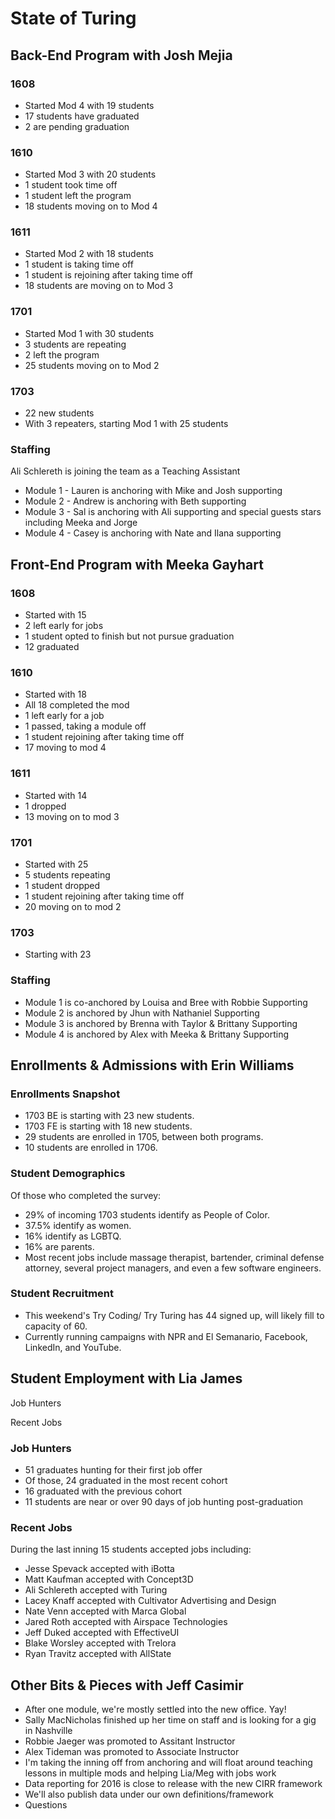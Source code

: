 # State of Turing

## Back-End Program with Josh Mejia

### 1608

* Started Mod 4 with 19 students
* 17 students have graduated
* 2 are pending graduation

### 1610

* Started Mod 3 with 20 students
* 1 student took time off
* 1 student left the program
* 18 students moving on to Mod 4

### 1611

* Started Mod 2 with 18 students
* 1 student is taking time off
* 1 student is rejoining after taking time off
* 18 students are moving on to Mod 3

### 1701

* Started Mod 1 with 30 students
* 3 students are repeating
* 2 left the program
* 25 students moving on to Mod 2

### 1703

* 22 new students
* With 3 repeaters, starting Mod 1 with 25 students

### Staffing

Ali Schlereth is joining the team as a Teaching Assistant

* Module 1 - Lauren is anchoring with Mike and Josh supporting
* Module 2 - Andrew is anchoring with Beth supporting
* Module 3 - Sal is anchoring with Ali supporting and special guests stars including Meeka and Jorge
* Module 4 - Casey is anchoring with Nate and Ilana supporting

## Front-End Program with Meeka Gayhart

### 1608

- Started with 15
- 2 left early for jobs
- 1 student opted to finish but not pursue graduation
- 12 graduated

### 1610

- Started with 18
- All 18 completed the mod
- 1 left early for a job
- 1 passed, taking a module off
- 1 student rejoining after taking time off
- 17 moving to mod 4

### 1611

- Started with 14
- 1 dropped
- 13 moving on to mod 3

### 1701

- Started with 25
- 5 students repeating
- 1 student dropped
- 1 student rejoining after taking time off
- 20 moving on to mod 2

### 1703

- Starting with 23

### Staffing

- Module 1 is co-anchored by Louisa and Bree with Robbie Supporting
- Module 2 is anchored by Jhun with Nathaniel Supporting
- Module 3 is anchored by Brenna with Taylor & Brittany Supporting
- Module 4 is anchored by Alex with Meeka & Brittany Supporting

## Enrollments & Admissions with Erin Williams

### Enrollments Snapshot

 - 1703 BE is starting with 23 new students.
 - 1703 FE is starting with 18 new students. 
 - 29 students are enrolled in 1705, between both programs.
 - 10 students are enrolled in 1706. 
 
### Student Demographics

Of those who completed the survey:

 - 29% of incoming 1703 students identify as People of Color.
 - 37.5% identify as women. 
 - 16% identify as LGBTQ.
 - 16% are parents.
 - Most recent jobs include massage therapist, bartender, criminal defense attorney, several project managers, and even a few software engineers. 
 
### Student Recruitment

 - This weekend's Try Coding/ Try Turing has 44 signed up, will likely fill to capacity of 60. 
 - Currently running campaigns with NPR and El Semanario, Facebook, LinkedIn, and YouTube.
 
## Student Employment with Lia James

Job Hunters

Recent Jobs

### Job Hunters

* 51 graduates hunting for their first job offer
* Of those, 24 graduated in the most recent cohort
* 16 graduated with the previous cohort
* 11 students are near or over 90 days of job hunting post-graduation

### Recent Jobs

During the last inning 15 students accepted jobs including:

* Jesse Spevack accepted with iBotta
* Matt Kaufman accepted with Concept3D
* Ali Schlereth accepted with Turing
* Lacey Knaff accepted with Cultivator Advertising and Design
* Nate Venn accepted with Marca Global
* Jared Roth accepted with Airspace Technologies
* Jeff Duked accepted with EffectiveUI
* Blake Worsley accepted with Trelora
* Ryan Travitz accepted with AllState

## Other Bits & Pieces with Jeff Casimir

* After one module, we're mostly settled into the new office. Yay!
* Sally MacNicholas finished up her time on staff and is looking for a gig in Nashville
* Robbie Jaeger was promoted to Assitant Instructor
* Alex Tideman was promoted to Associate Instructor
* I'm taking the inning off from anchoring and will float around teaching lessons in multiple mods and helping Lia/Meg with jobs work
* Data reporting for 2016 is close to release with the new CIRR framework
* We'll also publish data under our own definitions/framework
* Questions

